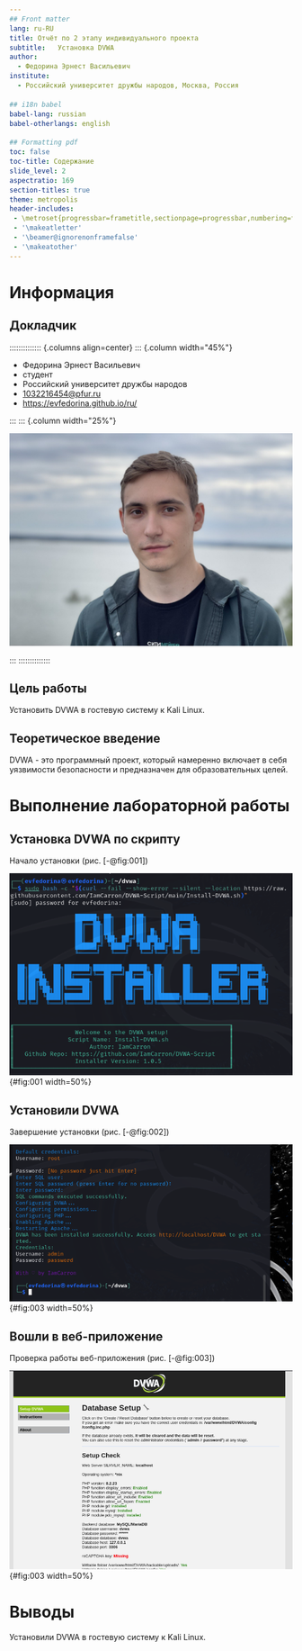 ```yaml
---
## Front matter
lang: ru-RU
title: Отчёт по 2 этапу индивидуального проекта
subtitle:   Установка DVWA
author:
  - Федорина Эрнест Васильевич
institute:
  - Российский университет дружбы народов, Москва, Россия

## i18n babel
babel-lang: russian
babel-otherlangs: english

## Formatting pdf
toc: false
toc-title: Содержание
slide_level: 2
aspectratio: 169
section-titles: true
theme: metropolis
header-includes:
 - \metroset{progressbar=frametitle,sectionpage=progressbar,numbering=fraction}
 - '\makeatletter'
 - '\beamer@ignorenonframefalse'
 - '\makeatother'
---
```


# Информация

## Докладчик

:::::::::::::: {.columns align=center}
::: {.column width="45%"}

  * Федорина Эрнест Васильевич
  * студент
  * Российский университет дружбы народов
  * [1032216454@pfur.ru](mailto:1032216454@pfur.ru)
  * <https://evfedorina.github.io/ru/>

:::
::: {.column width="25%"}

![](./image/ernest.jpg)

:::
::::::::::::::

## Цель работы

Установить DVWA в гостевую систему к Kali Linux.

## Теоретическое введение

DVWA - это программный проект, который намеренно включает в себя уязвимости безопасности и предназначен для образовательных целей.

# Выполнение лабораторной работы

## Установка DVWA по скрипту

Начало установки  (рис. [-@fig:001])

![начало установки](image/1.png){#fig:001 width=50%}

## Установили DVWA

Завершение установки (рис. [-@fig:002])

![процесс установки](image/2.png){#fig:003 width=50%}

## Вошли в веб-приложение

Проверка работы веб-приложения (рис. [-@fig:003])

![установленное веб-приложение](image/3.png){#fig:003 width=50%}


# Выводы

Установили DVWA в гостевую систему к Kali Linux.